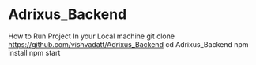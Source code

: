 # Adrixus_Backend
How to Run Project In your Local machine
git clone https://github.com/vishvadatt/Adrixus_Backend
cd Adrixus_Backend
npm install
npm start
